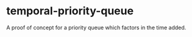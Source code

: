 # temporal-priority-queue

A proof of concept for a priority queue which factors in the time added.
